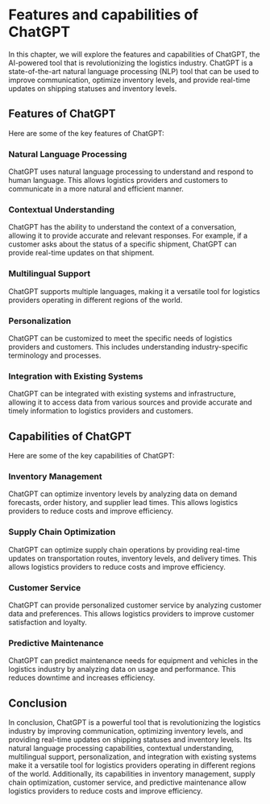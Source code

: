 Features and capabilities of ChatGPT
======================================================================

In this chapter, we will explore the features and capabilities of ChatGPT, the AI-powered tool that is revolutionizing the logistics industry. ChatGPT is a state-of-the-art natural language processing (NLP) tool that can be used to improve communication, optimize inventory levels, and provide real-time updates on shipping statuses and inventory levels.

Features of ChatGPT
-------------------

Here are some of the key features of ChatGPT:

### Natural Language Processing

ChatGPT uses natural language processing to understand and respond to human language. This allows logistics providers and customers to communicate in a more natural and efficient manner.

### Contextual Understanding

ChatGPT has the ability to understand the context of a conversation, allowing it to provide accurate and relevant responses. For example, if a customer asks about the status of a specific shipment, ChatGPT can provide real-time updates on that shipment.

### Multilingual Support

ChatGPT supports multiple languages, making it a versatile tool for logistics providers operating in different regions of the world.

### Personalization

ChatGPT can be customized to meet the specific needs of logistics providers and customers. This includes understanding industry-specific terminology and processes.

### Integration with Existing Systems

ChatGPT can be integrated with existing systems and infrastructure, allowing it to access data from various sources and provide accurate and timely information to logistics providers and customers.

Capabilities of ChatGPT
-----------------------

Here are some of the key capabilities of ChatGPT:

### Inventory Management

ChatGPT can optimize inventory levels by analyzing data on demand forecasts, order history, and supplier lead times. This allows logistics providers to reduce costs and improve efficiency.

### Supply Chain Optimization

ChatGPT can optimize supply chain operations by providing real-time updates on transportation routes, inventory levels, and delivery times. This allows logistics providers to reduce costs and improve efficiency.

### Customer Service

ChatGPT can provide personalized customer service by analyzing customer data and preferences. This allows logistics providers to improve customer satisfaction and loyalty.

### Predictive Maintenance

ChatGPT can predict maintenance needs for equipment and vehicles in the logistics industry by analyzing data on usage and performance. This reduces downtime and increases efficiency.

Conclusion
----------

In conclusion, ChatGPT is a powerful tool that is revolutionizing the logistics industry by improving communication, optimizing inventory levels, and providing real-time updates on shipping statuses and inventory levels. Its natural language processing capabilities, contextual understanding, multilingual support, personalization, and integration with existing systems make it a versatile tool for logistics providers operating in different regions of the world. Additionally, its capabilities in inventory management, supply chain optimization, customer service, and predictive maintenance allow logistics providers to reduce costs and improve efficiency.
